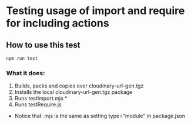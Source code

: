 # Testing usage of import and require for including actions

## How to use this test

```text
npm run test
```

### What it does:

1. Builds, packs and copies over cloudinary-url-gen.tgz
2. Installs the local cloudinary-url-gen.tgz package
3. Runs testImport.mjs \*
4. Runs testRequire.js

- Notice that .mjs is the same as setting type="module" in package.json
